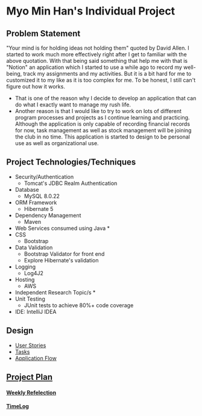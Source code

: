 # Myo Min Han's Individual Project

## Problem Statement
"Your mind is for holding ideas not holding them" quoted by David Allen. I started to work much more effectively right after I get to familiar with the above quotation. With that being said something that help me with that is "Notion" an application which I started to use a while ago to record my well-being, track my assignments and my activities. But it is a bit hard for me to customized it to my like as it is too complex for me. To be honest, I still can't figure out how it works. 
* That is one of the reason why I decide to develop an application that can do what I exactly want to manage my rush life. 
* Another reason is that I would like to try to work on lots of different program processes and projects as I continue learning and practicing.
Although the application is only capable of recording financial records for now, task management as well as stock management will be joining the club in no time. 
This application is started to design to be personal use as well as organizational use.

## Project Technologies/Techniques
* Security/Authentication
    * Tomcat's JDBC Realm Authentication
* Database
    * MySQL 8.0.22
* ORM Framework
    * Hibernate 5
* Dependency Management
    * Maven
* Web Services consumed using Java
    * 
* CSS
    * Bootstrap
* Data Validation
    * Bootstrap Validator for front end
    * Explore Hibernate's validation
* Logging
    * Log4J2
* Hosting
    * AWS
* Independent Research Topic/s
    *
* Unit Testing
    * JUnit tests to achieve 80%+ code coverage
* IDE: IntelliJ IDEA

## Design
* [User Stories](Documents/userStories.md)
* [Tasks](Documents/tasks.md)
* [Application Flow](Documents/applicationFlow.md)

## [Project Plan](Documents/projectPlan.md)
#### [Weekly Refelection](Documents/weeklyReflection.md)
#### [TimeLog](Documents/timeLog.md)